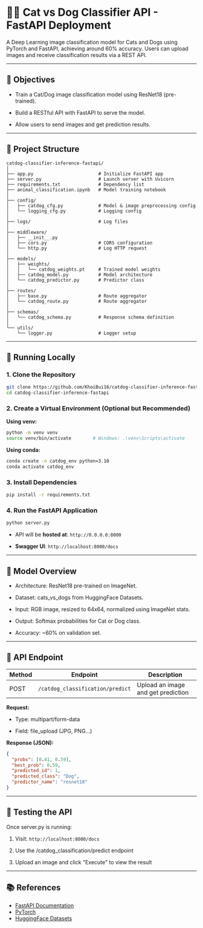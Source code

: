 
# 🐶🐱 Cat vs Dog Classifier API - FastAPI Deployment

A Deep Learning image classification model for Cats and Dogs using PyTorch and FastAPI, achieving around 60% accuracy. 
Users can upload images and receive classification results via a REST API.

---

## 🎯 Objectives

- Train a Cat/Dog image classification model using ResNet18 (pre-trained).

- Build a RESTful API with FastAPI to serve the model.

- Allow users to send images and get prediction results.

--- 



## 📁 Project Structure

```
catdog-classifier-inference-fastapi/
│
├── app.py                        # Initialize FastAPI app
├── server.py                     # Launch server with Uvicorn
├── requirements.txt              # Dependency list
├── animal_classification.ipynb   # Model training notebook
│
├── config/
│   ├── catdog_cfg.py             # Model & image preprocessing config
│   └── logging_cfg.py            # Logging config
│
├── logs/                         # Log files
│
├── middleware/
│   ├── __init__.py
│   ├── cors.py                   # CORS configuration
│   └── http.py                   # Log HTTP request
│
├── models/
│   ├── weights/
│   │   └── catdog_weights.pt     # Trained model weights
│   ├── catdog_model.py           # Model architecture
│   └── catdog_predictor.py       # Predictor class
│
├── routes/
│   ├── base.py                   # Route aggregator
│   └── catdog_route.py           # Route aggregator
│
├── schemas/
│   └── catdog_schema.py          # Response schema definition
│
└── utils/
    └── logger.py                 # Logger setup
```

---

## 🚀 Running Locally

### 1. Clone the Repository

```bash
git clone https://github.com/KhoiBui16/catdog-classifier-inference-fastapi.git
cd catdog-classifier-inference-fastapi
```


### 2. Create a Virtual Environment (Optional but Recommended)

**Using venv:**

```bash
python -m venv venv
source venv/bin/activate        # Windows: .\venv\Scripts\activate
```

**Using conda:**

```bash
conda create -n catdog_env python=3.10
conda activate catdog_env
```

### 3. Install Dependencies

```bash
pip install -r requirements.txt
```

### 4. Run the FastAPI Application

```bash
python server.py
```

- API will be **hosted at**: `http://0.0.0.0:8000`

- **Swagger UI**: `http://localhost:8000/docs`

---

## 🧠 Model Overview

- Architecture: ResNet18 pre-trained on ImageNet.

- Dataset: cats_vs_dogs from HuggingFace Datasets.

- Input: RGB image, resized to 64x64, normalized using ImageNet stats.

- Output: Softmax probabilities for Cat or Dog class.

- Accuracy: ~60% on validation set.

---

## 📸 API Endpoint

| Method | Endpoint                              | Description                            |
|--------|---------------------------------------|----------------------------------------|
| POST   | `/catdog_classification/predict`      | Upload an image and get prediction     |

**Request:**
- Type: multipart/form-data

- Field: file_upload (JPG, PNG...)

**Response (JSON):**
```json
{
  "probs": [0.41, 0.59],
  "best_prob": 0.59,
  "predicted_id": 1,
  "predicted_class": "Dog",
  "predictor_name": "resnet18"
}
```

---

## 🧪 Testing the API

Once server.py is running:

1. Visit: `http://localhost:8000/docs`

2. Use the /catdog_classification/predict endpoint

3. Upload an image and click "Execute" to view the result

---

## 📚 References

- [FastAPI Documentation](https://fastapi.tiangolo.com/)
- [PyTorch](https://pytorch.org/)
- [HuggingFace Datasets](https://huggingface.co/datasets/cats_vs_dogs)

